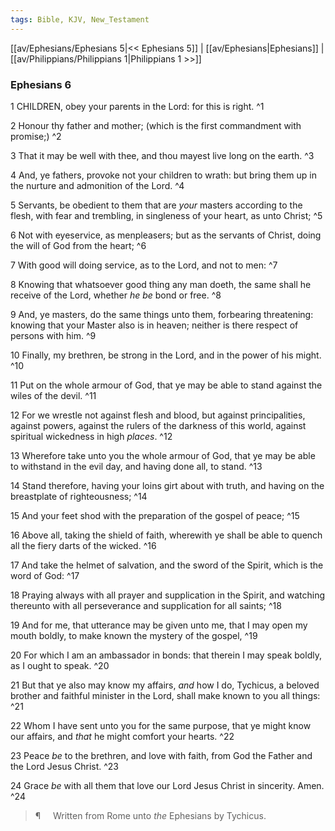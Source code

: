```yaml
---
tags: Bible, KJV, New_Testament
---
```


[[av/Ephesians/Ephesians 5|<< Ephesians 5]] | [[av/Ephesians|Ephesians]] | [[av/Philippians/Philippians 1|Philippians 1 >>]]

### Ephesians 6

1 CHILDREN, obey your parents in the Lord: for this is right. ^1

2 Honour thy father and mother; (which is the first commandment with promise;) ^2

3 That it may be well with thee, and thou mayest live long on the earth. ^3

4 And, ye fathers, provoke not your children to wrath: but bring them up in the nurture and admonition of the Lord. ^4

5 Servants, be obedient to them that are _your_ masters according to the flesh, with fear and trembling, in singleness of your heart, as unto Christ; ^5

6 Not with eyeservice, as menpleasers; but as the servants of Christ, doing the will of God from the heart; ^6

7 With good will doing service, as to the Lord, and not to men: ^7

8 Knowing that whatsoever good thing any man doeth, the same shall he receive of the Lord, whether _he_ _be_ bond or free. ^8

9 And, ye masters, do the same things unto them, forbearing threatening: knowing that your Master also is in heaven; neither is there respect of persons with him. ^9

10 Finally, my brethren, be strong in the Lord, and in the power of his might. ^10

11 Put on the whole armour of God, that ye may be able to stand against the wiles of the devil. ^11

12 For we wrestle not against flesh and blood, but against principalities, against powers, against the rulers of the darkness of this world, against spiritual wickedness in high _places_. ^12

13 Wherefore take unto you the whole armour of God, that ye may be able to withstand in the evil day, and having done all, to stand. ^13

14 Stand therefore, having your loins girt about with truth, and having on the breastplate of righteousness; ^14

15 And your feet shod with the preparation of the gospel of peace; ^15

16 Above all, taking the shield of faith, wherewith ye shall be able to quench all the fiery darts of the wicked. ^16

17 And take the helmet of salvation, and the sword of the Spirit, which is the word of God: ^17

18 Praying always with all prayer and supplication in the Spirit, and watching thereunto with all perseverance and supplication for all saints; ^18

19 And for me, that utterance may be given unto me, that I may open my mouth boldly, to make known the mystery of the gospel, ^19

20 For which I am an ambassador in bonds: that therein I may speak boldly, as I ought to speak. ^20

21 But that ye also may know my affairs, _and_ how I do, Tychicus, a beloved brother and faithful minister in the Lord, shall make known to you all things: ^21

22 Whom I have sent unto you for the same purpose, that ye might know our affairs, and _that_ he might comfort your hearts. ^22

23 Peace _be_ to the brethren, and love with faith, from God the Father and the Lord Jesus Christ. ^23

24 Grace _be_ with all them that love our Lord Jesus Christ in sincerity. Amen. ^24

> ¶     Written from Rome unto _the_ Ephesians by Tychicus.
